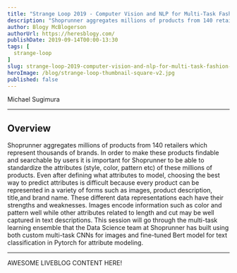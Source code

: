 ```yaml
---
title: "Strange Loop 2019 - Computer Vision and NLP for Multi-Task Fashion Modeling"
description: "Shoprunner aggregates millions of products from 140 retailers which represent thousands of brands. In order to make these products findable and searchable by users it is important for Shoprunner to be able to standardize the attributes (style, color, pattern etc) of these millions of products. Even after defining what attributes to model, choosing the best way to predict attributes is difficult because every product can be represented in a variety of forms such as images, product description, title,and brand name. These different data representations each have their strengths and weaknesses. Images encode information such as color and pattern well while other attributes related to length and cut may be well captured in text descriptions. This session will go through the multi-task learning ensemble that the Data Science team at Shoprunner has built using both custom multi-task CNNs for images and fine-tuned Bert model for text classification in Pytorch for attribute modeling."
author: Blogy McBlogerson
authorUrl: https://heresblogy.com/
publishDate: 2019-09-14T00:00-13:30
tags: [
  strange-loop
]
slug: strange-loop-2019-computer-vision-and-nlp-for-multi-task-fashion-modeling
heroImage: /blog/strange-loop-thumbnail-square-v2.jpg
published: false
---
```


<div class="container p-0 liveblog-presenters">
  <div class="row m-0">
      <p class=" mr-12 m-0">
        <span class="liveblog-presenters__name">Michael Sugimura</span>
        <a href="https://twitter.com/sugichan014" target="_blank" title="Twitter"><i class="fa fa-twitter pr-2"></i></a>
        <a href="https://github.com/sugi-chan" target="_blank" title="GitHub"><i class="fa fa-github pr-2"></i></a>
        <a href="https://medium.com/@michaelsugimura" target="_blank" title="Speaker's site"><i class="fa fa-globe pr-2"></i></a>
      </p>
  </div>
</div>

---

## Overview

Shoprunner aggregates millions of products from 140 retailers which represent thousands of brands. In order to make these products findable and searchable by users it is important for Shoprunner to be able to standardize the attributes (style, color, pattern etc) of these millions of products. Even after defining what attributes to model, choosing the best way to predict attributes is difficult because every product can be represented in a variety of forms such as images, product description, title,and brand name. These different data representations each have their strengths and weaknesses. Images encode information such as color and pattern well while other attributes related to length and cut may be well captured in text descriptions. This session will go through the multi-task learning ensemble that the Data Science team at Shoprunner has built using both custom multi-task CNNs for images and fine-tuned Bert model for text classification in Pytorch for attribute modeling.

---

AWESOME LIVEBLOG CONTENT HERE!

<!-- Note on images
  Images (e.g. my_image.jpg) should be put in the `website/static/blog/strange-loop-2019` directory, with the path to the image in your post being `/blog/strange-loop-2019/my_image.jpg`. If you'd rather host the images somewhere else for ease of use, that's fine too.

  Please also try to keep your images to a reasonable size by:
    - Using JPEG compression, unless image is mostly solid color 
    - JPEG compression set between 60%-80%
    - Resizing the image to be no wider then 750px
    - If PNG, use a tool like ImageOptim (https://imageoptim.com/mac) to optimize the file size

  I suggest re-sizing and compressing all the images in one batch as a last step.
-->  
